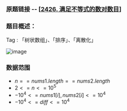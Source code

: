 ### 原题链接 -- [[2426. 满足不等式的数对数目](https://leetcode.cn/problems/number-of-pairs-satisfying-inequality/)]

### 题目概述：
Tag : 「树状数组」、「排序」、「离散化」

![image](https://user-images.githubusercontent.com/99656524/230422348-e5f8ea43-8fb9-409d-9db7-d4cf48562538.png)

### 数据范围
* $n == nums1.length == nums2.length$
* $2 <= n <= 10^5$
* $-10^4 <= nums1[i], nums2[i] <= 10^4$
* $-10^4 <= diff <= 10^4$
